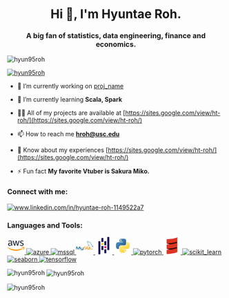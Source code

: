 <h1 align="center">Hi 👋, I'm Hyuntae Roh.</h1>
<h3 align="center">A big fan of statistics, data engineering, finance and economics.</h3>

<p align="left"> <img src="https://komarev.com/ghpvc/?username=hyun95roh&label=Profile%20views&color=0e75b6&style=flat" alt="hyun95roh" /> </p>

<p align="left"> <a href="https://github.com/ryo-ma/github-profile-trophy"><img src="https://github-profile-trophy.vercel.app/?username=hyun95roh" alt="hyun95roh" /></a> </p>

- 🔭 I’m currently working on [proj_name](proj_link)

- 🌱 I’m currently learning **Scala, Spark**

- 👨‍💻 All of my projects are available at [https://sites.google.com/view/ht-roh/](https://sites.google.com/view/ht-roh/)

- 📫 How to reach me **hroh@usc.edu**

- 📄 Know about my experiences [https://sites.google.com/view/ht-roh/](https://sites.google.com/view/ht-roh/)

- ⚡ Fun fact **My favorite Vtuber is Sakura Miko.**

<h3 align="left">Connect with me:</h3>
<p align="left">
<a href="https://linkedin.com/in/hyuntae-roh-1149522a7" target="blank"><img align="center" src="https://raw.githubusercontent.com/rahuldkjain/github-profile-readme-generator/master/src/images/icons/Social/linked-in-alt.svg" alt="www.linkedin.com/in/hyuntae-roh-1149522a7" height="30" width="40" /></a>
</p>

<h3 align="left">Languages and Tools:</h3>
<p align="left"> <a href="https://aws.amazon.com" target="_blank" rel="noreferrer"> <img src="https://raw.githubusercontent.com/devicons/devicon/master/icons/amazonwebservices/amazonwebservices-original-wordmark.svg" alt="aws" width="40" height="40"/> </a> <a href="https://azure.microsoft.com/en-in/" target="_blank" rel="noreferrer"> <img src="https://www.vectorlogo.zone/logos/microsoft_azure/microsoft_azure-icon.svg" alt="azure" width="40" height="40"/> </a> <a href="https://www.microsoft.com/en-us/sql-server" target="_blank" rel="noreferrer"> <img src="https://www.svgrepo.com/show/303229/microsoft-sql-server-logo.svg" alt="mssql" width="40" height="40"/> </a> <a href="https://www.mysql.com/" target="_blank" rel="noreferrer"> <img src="https://raw.githubusercontent.com/devicons/devicon/master/icons/mysql/mysql-original-wordmark.svg" alt="mysql" width="40" height="40"/> </a> <a href="https://pandas.pydata.org/" target="_blank" rel="noreferrer"> <img src="https://raw.githubusercontent.com/devicons/devicon/2ae2a900d2f041da66e950e4d48052658d850630/icons/pandas/pandas-original.svg" alt="pandas" width="40" height="40"/> </a> <a href="https://www.python.org" target="_blank" rel="noreferrer"> <img src="https://raw.githubusercontent.com/devicons/devicon/master/icons/python/python-original.svg" alt="python" width="40" height="40"/> </a> <a href="https://pytorch.org/" target="_blank" rel="noreferrer"> <img src="https://www.vectorlogo.zone/logos/pytorch/pytorch-icon.svg" alt="pytorch" width="40" height="40"/> </a> <a href="https://www.scala-lang.org" target="_blank" rel="noreferrer"> <img src="https://raw.githubusercontent.com/devicons/devicon/master/icons/scala/scala-original.svg" alt="scala" width="40" height="40"/> </a> <a href="https://scikit-learn.org/" target="_blank" rel="noreferrer"> <img src="https://upload.wikimedia.org/wikipedia/commons/0/05/Scikit_learn_logo_small.svg" alt="scikit_learn" width="40" height="40"/> </a> <a href="https://seaborn.pydata.org/" target="_blank" rel="noreferrer"> <img src="https://seaborn.pydata.org/_images/logo-mark-lightbg.svg" alt="seaborn" width="40" height="40"/> </a> <a href="https://www.tensorflow.org" target="_blank" rel="noreferrer"> <img src="https://www.vectorlogo.zone/logos/tensorflow/tensorflow-icon.svg" alt="tensorflow" width="40" height="40"/> </a> </p>

<p><img align="left" src="https://github-readme-stats.vercel.app/api/top-langs?username=hyun95roh&show_icons=true&locale=en&layout=compact" alt="hyun95roh" /></p>

<p>&nbsp;<img align="center" src="https://github-readme-stats.vercel.app/api?username=hyun95roh&show_icons=true&locale=en" alt="hyun95roh" /></p>

<p><img align="center" src="https://github-readme-streak-stats.herokuapp.com/?user=hyun95roh&" alt="hyun95roh" /></p>

